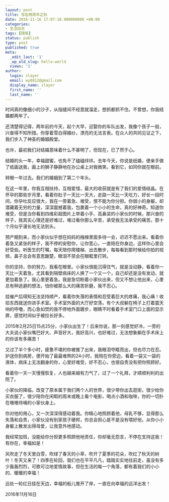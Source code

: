 ```yaml
---
layout: post
title: 写在两周年之际
date: 2016-11-16 17:07:18.000000000 +08:00
categories:
- 生活日志
tags: [随笔]
status: publish
type: post
published: true
meta:
  _edit_last: '1'
  _wp_old_slug: hello-world
  views: '1'
author:
  login: slayer
  email: wy8812@gmail.com
  display_name: slayer
  first_name: ''
  last_name: ''
---
```


<!-- more -->
时间真的像细小的沙子，从指缝间不经意就溜走，想抓都抓不住。不曾想，你我结婚都两年了。

还清楚得记得，两年前的今天，起个大早，迎娶你的车队出发，我像个孩子一般，兴奋得不知所措。你穿着雪白得婚纱，漂亮的无法言表。在众人的共同见证之下，我们步入了神圣的婚姻殿堂。

也许，最初我们对结婚意味着什么不甚明了，但现在，已了然于心。

结婚的头一年，幸福甜蜜，也免不了磕磕绊绊。去年今天，你说是纸婚，便亲手做了纸画送我，画上的狮子静静地在办公桌上对我微笑。看到它，如同你就在眼前。

转眼一年过去。我们的婚姻到了第二个年头。

在这一年里，你我互相扶持，互相爱惜，最大的收获就是有了我们的爱情结晶。在怀孕的那些岁月里，看着你肚子一天比一天大，走路一天比一天吃力，好长一段时间，你孕吐反应很大，我在一旁着急、难受，恨不能为你分担。你弱小的身躯，却潜藏着无穷的力量，深深震撼着我，包裹着一个小小的生命，真的好神奇。知道你难受，但是当你看到四维彩超图片上举着小手、高鼻梁的小家伙的时候，那兴奋的样子，我其实心理还是好难过，难过看你那么辛苦，承受我无法承受的痛苦。那十个月似乎漫长地无法到头。

预产期到来，而小家伙似乎想在妈妈的襁褓里面多待一会，迟迟不愿出来。看着你着急又紧张的样子，我不停的安慰你，让你宽心，一直陪在你身边，这样你心里会好受些。听医生的叮嘱，每天陪你爬楼梯、出去散步，每每看到那时候给你拍的视频，鼻子总会有意思酸楚，眼泪不禁会在眼眶里打转。

你的坚持，你的努力，我看在眼里。小家伙很能沉得住气，就是没动静，看着你一天比一天着急，尤其看到隔壁病床的人换了一个又一个，自己却还是没有发动，就更加着急了。我心里更着急。我是急切盼着小家伙出来，但又不想让他出来，心里总有种逃避的想法，怕你被那么大的痛苦折磨，我不忍心。

挂催产后得知无法坚持顺产，看着你失落的表情和忍受着巨大的疼痛，我心痛！收拾东西就送你进手术室。手术室外面的大厅好空荡，有个大叔躺在椅子上打着震天响的呼噜，而心急如焚的我不停地外面踱步，眼睛不时看着手术室门口上面的显示屏，感觉时间似乎被拉长好多。

2015年2月25日15点25分，小家伙出生了！后来你说，那一刻感觉好冷，一旁的大夫说小家伙嘴巴好大、声音好大，我好高兴，也好难过，无法想象躺在手术床上的你该有多痛苦！

又过了半个多小时，疲惫不堪的你被推了出来，我眼泪夺眶而出，但也尽力在忍。护送你到病房，便开始了最最难熬的24小时，我陪在你旁边，看着一袋又一袋的液体，病床上无法翻身的你，心里好难受，好不忍心，也很自责没有把你照顾好。

看着你一天一天慢慢恢复，人也越来越有力气了，过了一个礼拜，才顺顺利利的出院了。

小家伙的降临，改变了原本属于我们两个人的世界，很少带你出去逛街，很少给你买衣服了，很少陪你在闲暇的周末或晚上看个电影，喝点小酒和咖啡，你的一切扑在嗷嗷待哺的小家伙身上。

你对他的用心，又一次深深得感动着我。你精心地照顾着他，母乳不够，显得那么失落和自责，小家伙没有别家孩子硬邦，你总会担心是不是没有喂好他，从你小小身躯上散发出得母爱，让我意外地感动。

我经常加班，没能给你分担更多照顾他地责任，你却毫无怨言，不停在支持这我！有你在，幸福如是！

风吹走了冬天里白雪，吹绿了春天的小草，吹开了夏季的花朵，吹红了秋天的树叶！冬天又来了！四季在轮回，我们也在平平凡凡，踏踏实实地往前走，虽没有多少轰轰烈烈，可歌可泣地爱情故事，但在生活的每一个角落，都有着我们的小小的、暖暖的幸福！

远处一轮红日挂在天边，幸福的船儿推开了岸，一直在向幸福的远洋出发！

2016年11月16日
